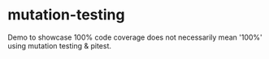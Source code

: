 # mutation-testing

Demo to showcase 100% code coverage does not necessarily mean '100%' using mutation testing & pitest.